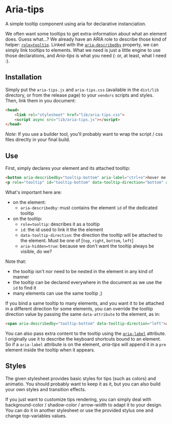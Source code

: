 # Aria-tips

A simple tooltip component using aria for declarative instanciation.

We often want some tooltips to get extra-information about what an element does. Guess what…? We already have an ARIA role to describe those kind of helper: [`role=tooltip`](http://www.w3.org/TR/wai-aria/roles#tooltip). Linked with the [`aria-describedby`](http://www.w3.org/TR/wai-aria/states_and_properties#aria-describedby) property, we can simply link tooltips to elements. What we need is just a little engine to use those declarations, and _Aria-tips_ is what you need (: or, at least, what I need :).


## Installation

Simply put the `aria-tips.js` and `aria-tips.css` (available in the `dist/lib` directory, or from the release page) to your `vendors` scripts and styles. Then, link them in you document:

```html
<head>
    <link rel="stylesheet" href="lib/aria-tips.css">
    <script async src="lib/aria-tips.js"></script>
</head>
```

_Note_: If you use a builder tool, you'll probably want to wrap the script / css files direclty in your final build.


## Use

First, simply declares your element and its attached tooltip:

```html
<button aria-describedby="tooltip-bottom" aria-label="ctrl+o">hover me ↓</button>
<p role="tooltip" id="tooltip-bottom" data-tooltip-direction="bottom" aria-hidden="true">this is the hover description in a tooltip :]</p>
```

What's important here are:
- on the element:
    - `aria-describedby`: must contains the element `id` of the dedicated tooltip
- on the tooltip:
    - `role=tooltip`: describes it as a tooltip
    - `id`: the id used to link it the the element
    - `data-tooltip-direction`: the direction the tooltip will be attached to the element. Must be one of [`top`, `right`, `bottom`, `left`]
    - `aria-hidden=true`: because we don't want the tooltip always be visible, do we?

Note that:
- the tooltip isn't nor need to be nested in the element in any kind of manner
- the tooltip can be declared everywhere in the document as we use the `id` to find it
- many elements can use the same tooltip ;)

If you bind a same tooltip to many elements, and you want it to be attached in a different direction for some elements, you can override the tooltip direction value by passing the same `data-attribute` to the element, as in:

```html
<span aria-describedby="tooltip-bottom" data-tooltip-direction="left">another element for same tooltip, will appear attached to the left side</span>
```

You can also pass extra content to the tooltip using the [`aria-label`](http://www.w3.org/TR/wai-aria/states_and_properties#aria-label) attribute. I originally use it to describe the keyboard shortcuts bound to an element. So if a `aria-label` attribute is on the element, _aria-tips_ will append it in a `pre` element inside the tooltip when it appears.


## Styles

The given stylesheet provides basic styles for tips (such as colors) and animatio. You should probably want to keep it as it, but you can also build your own styles and transition effects.

If you just want to customize tips rendering, you can simply deal with background-color / shadow-color / arrow-width to adapt it to your design. You can do it in another stylesheet or use the provided stylus one and change top-variables values.
